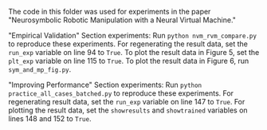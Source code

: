 The code in this folder was used for experiments in the paper "Neurosymbolic Robotic Manipulation with a Neural Virtual Machine."

"Empirical Validation" Section experiments: Run `python nvm_rvm_compare.py` to reproduce these experiments.  For regenerating the result data, set the `run_exp` variable on line 94 to `True`.  To plot the result data in Figure 5, set the `plt_exp` variable on line 115 to `True`.  To plot the result data in Figure 6, run `sym_and_mp_fig.py`.

"Improving Performance" Section experiments: Run `python practice_all_cases_batched.py` to reproduce these experiments.  For regenerating result data, set the `run_exp` variable on line 147 to `True`.  For plotting the result data, set the `showresults` and `showtrained` variables on lines 148 and 152 to `True`.

